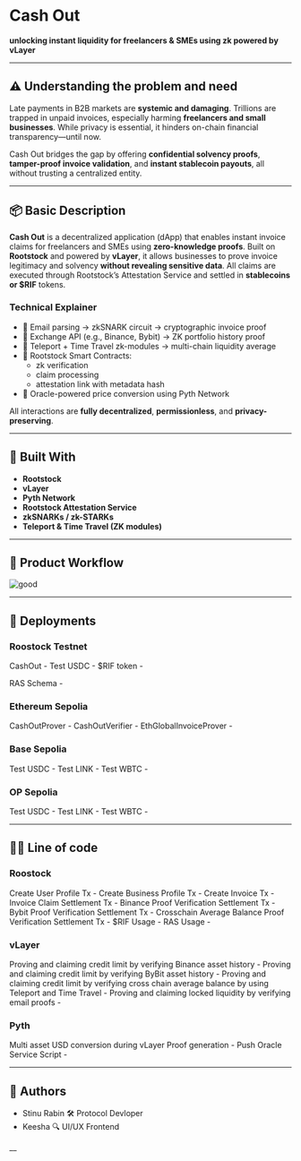 # Cash Out

**unlocking instant liquidity for freelancers & SMEs using zk powered by vLayer**

---

## ⚠️ Understanding the problem and need

Late payments in B2B markets are **systemic and damaging**. Trillions are trapped in unpaid invoices, especially harming **freelancers and small businesses**. While privacy is essential, it hinders on-chain financial transparency—until now.

Cash Out bridges the gap by offering **confidential solvency proofs**, **tamper-proof invoice validation**, and **instant stablecoin payouts**, all without trusting a centralized entity.

---

## 📦 Basic Description

**Cash Out** is a decentralized application (dApp) that enables instant invoice claims for freelancers and SMEs using **zero-knowledge proofs**. Built on **Rootstock** and powered by **vLayer**, it allows businesses to prove invoice legitimacy and solvency **without revealing sensitive data**. All claims are executed through Rootstock’s Attestation Service and settled in **stablecoins or $RIF** tokens.

### Technical Explainer

- 🔐 Email parsing → zkSNARK circuit → cryptographic invoice proof
- 🏦 Exchange API (e.g., Binance, Bybit) → ZK portfolio history proof
- 🌉 Teleport + Time Travel zk-modules → multi-chain liquidity average
- 📜 Rootstock Smart Contracts:
  - zk verification
  - claim processing
  - attestation link with metadata hash
- 💱 Oracle-powered price conversion using Pyth Network

All interactions are **fully decentralized**, **permissionless**, and **privacy-preserving**.

---

## 🧪 Built With

- **Rootstock**
- **vLayer**
- **Pyth Network**
- **Rootstock Attestation Service**
- **zkSNARKs / zk-STARKs**
- **Teleport & Time Travel (ZK modules)**

---

## 🧠 Product Workflow

![good](https://github.com/user-attachments/assets/ae138b65-98f2-4636-ba11-4bd2d5fc3901)

---

## 📜 Deployments

### Roostock Testnet

CashOut -
Test USDC -
$RIF token -

RAS Schema -

### Ethereum Sepolia

CashOutProver -
CashOutVerifier -
EthGlobalInvoiceProver -

### Base Sepolia

Test USDC -
Test LINK -
Test WBTC -

### OP Sepolia

Test USDC -
Test LINK -
Test WBTC -

---

## 👩‍💻 Line of code

### Roostock

Create User Profile Tx -
Create Business Profile Tx -
Create Invoice Tx -
Invoice Claim Settlement Tx -
Binance Proof Verification Settlement Tx -
Bybit Proof Verification Settlement Tx -
Crosschain Average Balance Proof Verification Settlement Tx -
$RIF Usage -
RAS Usage -

### vLayer

Proving and claiming credit limit by verifying Binance asset history -
Proving and claiming credit limit by verifying ByBit asset history -
Proving and claiming credit limit by verifying cross chain average balance by using Teleport and Time Travel -
Proving and claiming locked liquidity by verifying email proofs -

### Pyth

Multi asset USD conversion during vLayer Proof generation -
Push Oracle Service Script -

---

## 👤 Authors

- Stinu Rabin 🛠️ Protocol Devloper 
- Keesha 🔍 UI/UX Frontend

__
